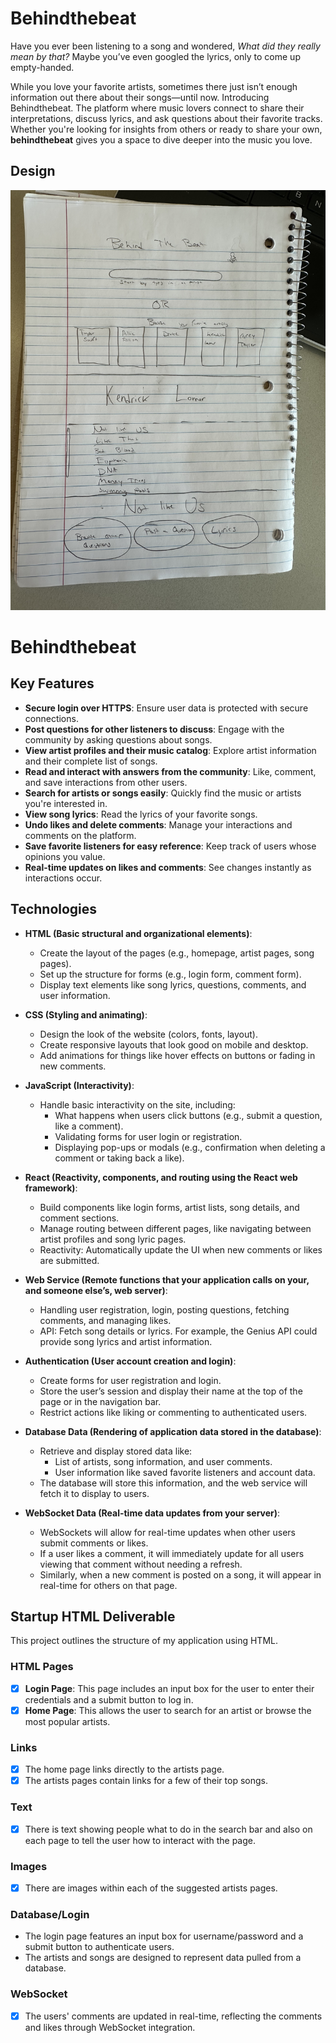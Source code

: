 # Behindthebeat

Have you ever been listening to a song and wondered, *What did they really mean by that?* Maybe you’ve even googled the lyrics, only to come up empty-handed. 

While you love your favorite artists, sometimes there just isn’t enough information out there about their songs—until now. Introducing Behindthebeat. The platform where music lovers connect to share their interpretations, discuss lyrics, and ask questions about their favorite tracks. Whether you're looking for insights from others or ready to share your own, **behindthebeat** gives you a space to dive deeper into the music you love.

## Design

![Behindthebeat Outline](IMG_4123.jpg) 

# Behindthebeat

## Key Features

- **Secure login over HTTPS**: Ensure user data is protected with secure connections.
- **Post questions for other listeners to discuss**: Engage with the community by asking questions about songs.
- **View artist profiles and their music catalog**: Explore artist information and their complete list of songs.
- **Read and interact with answers from the community**: Like, comment, and save interactions from other users.
- **Search for artists or songs easily**: Quickly find the music or artists you're interested in.
- **View song lyrics**: Read the lyrics of your favorite songs.
- **Undo likes and delete comments**: Manage your interactions and comments on the platform.
- **Save favorite listeners for easy reference**: Keep track of users whose opinions you value.
- **Real-time updates on likes and comments**: See changes instantly as interactions occur.

## Technologies

- **HTML (Basic structural and organizational elements)**:
  - Create the layout of the pages (e.g., homepage, artist pages, song pages).
  - Set up the structure for forms (e.g., login form, comment form).
  - Display text elements like song lyrics, questions, comments, and user information.

- **CSS (Styling and animating)**:
  - Design the look of the website (colors, fonts, layout).
  - Create responsive layouts that look good on mobile and desktop.
  - Add animations for things like hover effects on buttons or fading in new comments.

- **JavaScript (Interactivity)**:
  - Handle basic interactivity on the site, including:
    - What happens when users click buttons (e.g., submit a question, like a comment).
    - Validating forms for user login or registration.
    - Displaying pop-ups or modals (e.g., confirmation when deleting a comment or taking back a like).

- **React (Reactivity, components, and routing using the React web framework)**:
  - Build components like login forms, artist lists, song details, and comment sections.
  - Manage routing between different pages, like navigating between artist profiles and song lyric pages.
  - Reactivity: Automatically update the UI when new comments or likes are submitted.

- **Web Service (Remote functions that your application calls on your, and someone else’s, web server)**:
  - Handling user registration, login, posting questions, fetching comments, and managing likes.
  - API: Fetch song details or lyrics. For example, the Genius API could provide song lyrics and artist information.

- **Authentication (User account creation and login)**:
  - Create forms for user registration and login.
  - Store the user’s session and display their name at the top of the page or in the navigation bar.
  - Restrict actions like liking or commenting to authenticated users.

- **Database Data (Rendering of application data stored in the database)**:
  - Retrieve and display stored data like:
    - List of artists, song information, and user comments.
    - User information like saved favorite listeners and account data.
  - The database will store this information, and the web service will fetch it to display to users.

- **WebSocket Data (Real-time data updates from your server)**:
  - WebSockets will allow for real-time updates when other users submit comments or likes.
  - If a user likes a comment, it will immediately update for all users viewing that comment without needing a refresh.
  - Similarly, when a new comment is posted on a song, it will appear in real-time for others on that page.

## Startup HTML Deliverable

This project outlines the structure of my application using HTML.

### HTML Pages

- [x] **Login Page**: This page includes an input box for the user to enter their credentials and a submit button to log in.
- [x] **Home Page**: This allows the user to search for an artist or browse the most popular artists.

### Links

- [x] The home page links directly to the artists page.
- [x] The artists pages contain links for a few of their top songs.

### Text

- [x] There is text showing people what to do in the search bar and also on each page to tell the user how to interact with the page.

### Images

- [x] There are images within each of the suggested artists pages.

### Database/Login

- The login page features an input box for username/password and a submit button to authenticate users.
- The artists and songs are designed to represent data pulled from a database.

### WebSocket

- [x] The users' comments are updated in real-time, reflecting the comments and likes through WebSocket integration.
